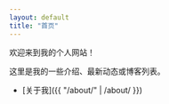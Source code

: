 ```yaml
---
layout: default
title: "首页"
---
```


欢迎来到我的个人网站！

这里是我的一些介绍、最新动态或博客列表。

- [关于我]({{ "/about/" | /about/ }})
